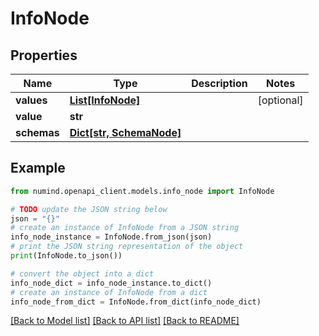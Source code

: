 # InfoNode


## Properties

Name | Type | Description | Notes
------------ | ------------- | ------------- | -------------
**values** | [**List[InfoNode]**](InfoNode.md) |  | [optional] 
**value** | **str** |  | 
**schemas** | [**Dict[str, SchemaNode]**](SchemaNode.md) |  | 

## Example

```python
from numind.openapi_client.models.info_node import InfoNode

# TODO update the JSON string below
json = "{}"
# create an instance of InfoNode from a JSON string
info_node_instance = InfoNode.from_json(json)
# print the JSON string representation of the object
print(InfoNode.to_json())

# convert the object into a dict
info_node_dict = info_node_instance.to_dict()
# create an instance of InfoNode from a dict
info_node_from_dict = InfoNode.from_dict(info_node_dict)
```
[[Back to Model list]](../README.md#documentation-for-models) [[Back to API list]](../README.md#documentation-for-api-endpoints) [[Back to README]](../README.md)



